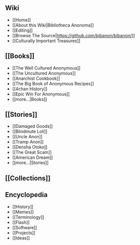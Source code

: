 ## Wiki

* [[Home]]
* [[About this Wiki|Bibliotheca Anonoma]]
* [[Editing]]
* [[Browse The Source|https://github.com/bibanon/bibanon/]]
* [[Culturally Important Treasures]]

## [[Books]]

* [[The Well Cultured Anonymous]]
* [[The Uncultured Anonymous]]
* [[Anarchist Cookbook]]
* [[The Big Book of Anonymous Recipes]]
* [[4chan History]]
* [[Epic Win For Anonymous]]
* [[more...|Books]]

## [[Stories]]

* [[Damaged Goods]]
* [[Blindmute Loli]]
* [[Uncle Anon]]
* [[Tramp Anon]]
* [[Densha Otoko]]
* [[The Great Scam]]
* [[American Dream]]
* [[more...|Stories]]

## [[Collections]]

## Encyclopedia

* [[History]]
* [[Memes]]
* [[Terminology]]
* [[Flash]]
* [[Software]]
* [[Projects]]
* [[Ideas]]
